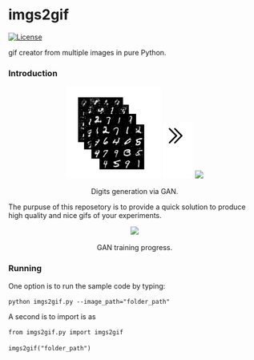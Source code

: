 # imgs2gif
[![License](http://img.shields.io/:license-mit-blue.svg)](LICENSE)

gif creator from multiple images in pure Python.

### Introduction
<p align="center">
  <img src="readme_figs/stack_if_imgs.png" width="190" />
  <img src="readme_figs/right_arrow.png" width="60" />
  <img src="readme_figs/gif_of_imgs.gif" width="170" />
</p>
<p align="center">
    Digits generation via GAN.
</p>

The purpuse of this reposetory is to provide a quick solution to produce high quality and nice gifs of your experiments.

<p align="center">
  <img src="readme_figs/gan_gif.gif" width="800" />
</p>
<p align="center">
    GAN training progress.
</p>

### Running
One option is to run the sample code by typing:

```
python imgs2gif.py --image_path="folder_path"
```
A second is to import is as
```
from imgs2gif.py import imgs2gif

imgs2gif("folder_path")
```
